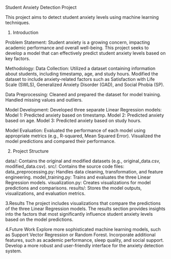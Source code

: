 Student Anxiety Detection Project

This project aims to detect student anxiety levels using machine learning techniques.

1. Introduction

Problem Statement: Student anxiety is a growing concern, impacting academic performance and overall well-being. This project seeks to develop a model that can effectively predict student anxiety levels based on key factors.

Methodology:
Data Collection:
Utilized a dataset containing information about students, including timestamp, age, and study hours.
Modified the dataset to include anxiety-related factors such as Satisfaction with Life Scale (SWLS), Generalized Anxiety Disorder (GAD), and Social Phobia (SP).

Data Preprocessing:
Cleaned and prepared the dataset for model training.
Handled missing values and outliers.

Model Development:
Developed three separate Linear Regression models:
Model 1: Predicted anxiety based on timestamp.
Model 2: Predicted anxiety based on age.
Model 3: Predicted anxiety based on study hours.

Model Evaluation:
Evaluated the performance of each model using appropriate metrics (e.g., R-squared, Mean Squared Error).
Visualized the model predictions and compared their performance.

2. Project Structure

data/: Contains the original and modified datasets (e.g., original_data.csv, modified_data.csv).
src/: Contains the source code files:
data_preprocessing.py: Handles data cleaning, transformation, and feature engineering.
model_training.py: Trains and evaluates the three Linear Regression models.
visualization.py: Creates visualizations for model predictions and comparisons.
results/: Stores the model outputs, visualizations, and evaluation metrics.

3.Results
The project includes visualizations that compare the predictions of the three Linear Regression models.
The results section provides insights into the factors that most significantly influence student anxiety levels based on the model predictions.

4.Future Work
Explore more sophisticated machine learning models, such as Support Vector Regression or Random Forest.
Incorporate additional features, such as academic performance, sleep quality, and social support.
Develop a more robust and user-friendly interface for the anxiety detection system.
